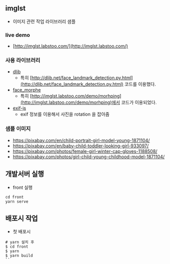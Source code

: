 
## imglst 
* 이미지 관련 작업 라이브러리 샘플

### live demo
 * [http://imglst.labstoo.com/](http://imglst.labstoo.com/)


### 사용 라이브러리
* [dlib](http://dlib.net/)
   * 특히 [http://dlib.net/face_landmark_detection.py.html](http://dlib.net/face_landmark_detection.py.html) 코드를 이용했다. 
* [face_morphe](https://github.com/alyssaq/face_morpher)
   * 특히 [http://imglst.labstoo.com/demo/morhping](http://imglst.labstoo.com/demo/morhping)에서
    코드가 이용되었다. 
* [exif-js](https://github.com/exif-js/exif-js])
  * exif 정보를 이용해서 사진을 rotation 을 잡아줌
   
### 샘플 이미지 
* https://pixabay.com/en/child-portrait-girl-model-young-1871104/
* https://pixabay.com/en/baby-child-toddler-looking-girl-933097/
* https://pixabay.com/photos/female-girl-winter-cap-gloves-1188508/
* https://pixabay.com/photos/girl-child-young-childhood-model-1871104/

## 개발서버 실행
* front 실행
```
cd front
yarn serve
```

## 배포시 작업
* 첫 배포시
```
# yarn 설치 후
$ cd front 
$ yarn
$ yarn build
``
